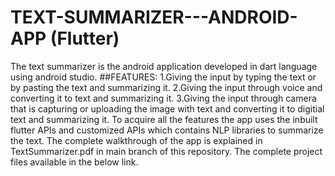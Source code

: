 # TEXT-SUMMARIZER---ANDROID-APP (Flutter)
The text summarizer is the android application developed in dart language using android studio.
##FEATURES:
    1.Giving the input by typing the text or by pasting the text and summarizing it.
    2.Giving the input through voice and converting it to text and summarizing it.
    3.Giving the input through camera that is capturing or uploading the image with text and converting it to digitial text and summarizing it.
To acquire all the features the app uses the inbuilt flutter APIs and customized APIs which contains NLP libraries to summarize the text.
The complete walkthrough of the app is explained in TextSummarizer.pdf in main branch of this repository.
The complete project files available in the below link.

